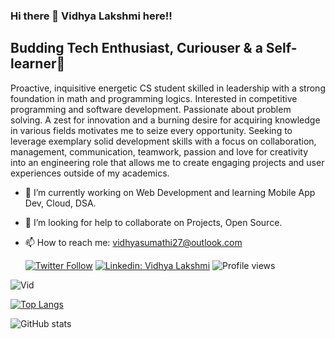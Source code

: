 ### Hi there 👋 Vidhya Lakshmi here!!
## Budding Tech Enthusiast, Curiouser & a Self-learner🌱 
Proactive, inquisitive energetic CS student skilled in leadership with a strong foundation in math and programming logics. Interested in competitive programming and software development. Passionate about problem solving. A zest for innovation and a burning desire for acquiring knowledge in various fields motivates me to seize every opportunity. Seeking to leverage exemplary solid development skills with a focus on collaboration, management, communication, teamwork, passion and love for creativity into an engineering role that allows me to create engaging projects and user experiences outside of my academics.

- 🔭 I’m currently working on Web Development and learning Mobile App Dev, Cloud, DSA.
- 🤔 I’m looking for help to collaborate on Projects, Open Source. 
- 📫 How to reach me: vidhyasumathi27@outlook.com

    [![Twitter Follow](https://img.shields.io/twitter/follow/sumathividhya?label=Follow)](https://twitter.com/sumathividhya)
[![Linkedin: Vidhya Lakshmi](https://img.shields.io/badge/-Vidhya%20Lakshmi-blue?style=flat-square&logo=Linkedin&logoColor=white&link=http://www.linkedin.com/in/vidhya-l-1aaab61b90)](http://www.linkedin.com/in/vidhya-l-1aaab61b90)
![Profile views](https://gpvc.arturio.dev/Vid-27)

![Vid](https://user-images.githubusercontent.com/72182858/140051060-1d4c463c-1083-4bf3-973b-279ba6d9948b.jpg)

[![Top Langs](https://github-readme-stats.vercel.app/api/top-langs/?username=Vid-27&layout=compact)](https://github.com/anuraghazra/github-readme-stats)

![GitHub stats](https://github-readme-stats.vercel.app/api?username=Vid-27&show_icons=true)

